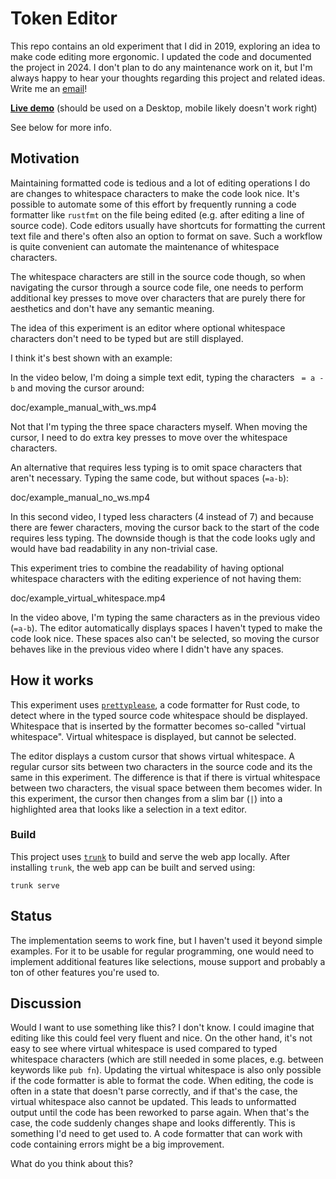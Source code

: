 # Token Editor

This repo contains an old experiment that I did in 2019, exploring an idea to make code editing more ergonomic. I updated the code and documented the project in 2024. I don't plan to do any maintenance work on it, but I'm always happy to hear your thoughts regarding this project and related ideas. Write me an [email](mailto:me@felixwrt.dev)!

[**Live demo**](TODO) (should be used on a Desktop, mobile likely doesn't work right)

See below for more info.

## Motivation

Maintaining formatted code is tedious and a lot of editing operations I do are changes to whitespace characters to make the code look nice. It's possible to automate some of this effort by frequently running a code formatter like `rustfmt` on the file being edited (e.g. after editing a line of source code). Code editors usually have shortcuts for formatting the current text file and there's often also an option to format on save. Such a workflow is quite convenient can automate the maintenance of whitespace characters.

The whitespace characters are still in the source code though, so when navigating the cursor through a source code file, one needs to perform additional key presses to move over characters that are purely there for aesthetics and don't have any semantic meaning.

The idea of this experiment is an editor where optional whitespace characters don't need to be typed but are still displayed. 

I think it's best shown with an example:

In the video below, I'm doing a simple text edit, typing the characters ` = a - b` and moving the cursor around:

doc/example_manual_with_ws.mp4

Not that I'm typing the three space characters myself. When moving the cursor, I need to do extra key presses to move over the whitespace characters.

An alternative that requires less typing is to omit space characters that aren't necessary. Typing the same code, but without spaces (`=a-b`):

doc/example_manual_no_ws.mp4

In this second video, I typed less characters (4 instead of 7) and because there are fewer characters, moving the cursor back to the start of the code requires less typing. The downside though is that the code looks ugly and would have bad readability in any non-trivial case.

This experiment tries to combine the readability of having optional whitespace characters with the editing experience of not having them:

doc/example_virtual_whitespace.mp4

In the video above, I'm typing the same characters as in the previous video (`=a-b`). The editor automatically displays spaces I haven't typed to make the code look nice. These spaces also can't be selected, so moving the cursor behaves like in the previous video where I didn't have any spaces.

## How it works

This experiment uses [`prettyplease`](https://github.com/dtolnay/prettyplease), a code formatter for Rust code, to detect where in the typed source code whitespace should be displayed. Whitespace that is inserted by the formatter becomes so-called "virtual whitespace". Virtual whitespace is displayed, but cannot be selected. 

The editor displays a custom cursor that shows virtual whitespace. A regular cursor sits between two characters in the source code and its the same in this experiment. The difference is that if there is virtual whitespace between two characters, the visual space between them becomes wider. In this experiment, the cursor then changes from a slim bar (`|`) into a highlighted area that looks like a selection in a text editor.

### Build

This project uses [`trunk`](https://trunkrs.dev/) to build and serve the web app locally. After installing `trunk`, the web app can be built and served using:

```
trunk serve
```

## Status

The implementation seems to work fine, but I haven't used it beyond simple examples. For it to be usable for regular programming, one would need to implement additional features like selections, mouse support and probably a ton of other features you're used to.

## Discussion

Would I want to use something like this? I don't know. I could imagine that editing like this could feel very fluent and nice. On the other hand, it's not easy to see where virtual whitespace is used compared to typed whitespace characters (which are still needed in some places, e.g. between keywords like `pub fn`). Updating the virtual whitespace is also only possible if the code formatter is able to format the code. When editing, the code is often in a state that doesn't parse correctly, and if that's the case, the virtual whitespace also cannot be updated. This leads to unformatted output until the code has been reworked to parse again. When that's the case, the code suddenly changes shape and looks differently. This is something I'd need to get used to. A code formatter that can work with code containing errors might be a big improvement.

What do you think about this?